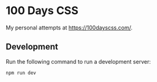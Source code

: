 # 100 Days CSS

My personal attempts at https://100dayscss.com/.

## Development

Run the following command to run a development server:

```
npm run dev
```
